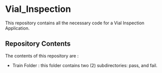 # Vial_Inspection
This repository contains all the necessary code for a Vial Inspection Application.

## Repository Contents
The contents of this repository are :
  * Train Folder : this folder contains two (2) subdirectories: pass, and fail. 
